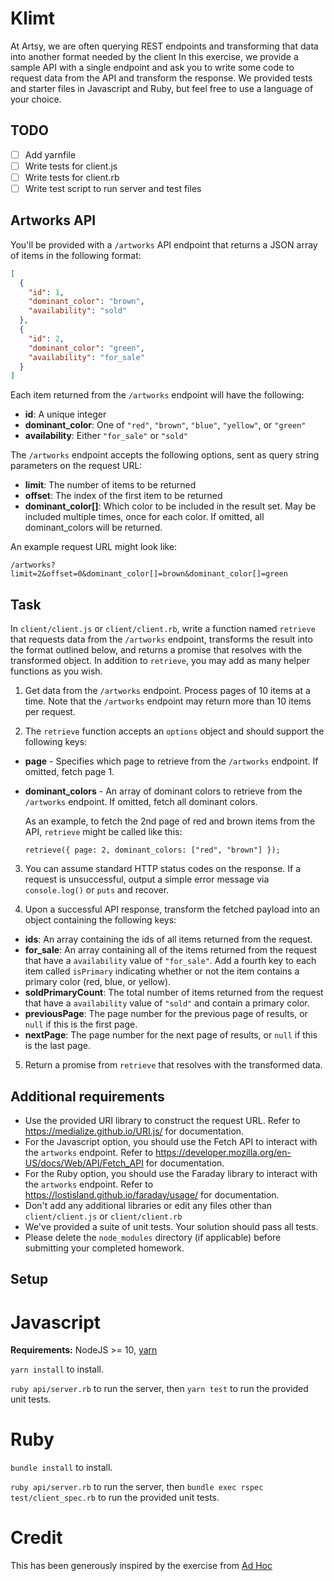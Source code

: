 # Klimt

At Artsy, we are often querying REST endpoints and transforming that data into another format needed by the client
In this exercise, we provide a sample API with a single endpoint and ask you to write some code to request data from
the API and transform the response. We provided tests and starter files in Javascript and Ruby, but feel free to use a language of your choice.

## TODO
- [ ] Add yarnfile
- [ ] Write tests for client.js
- [ ] Write tests for client.rb
- [ ] Write test script to run server and test files

## Artworks API

You'll be provided with a `/artworks` API endpoint that returns a JSON array of items in the following format:

```json
[
  {
    "id": 1,
    "dominant_color": "brown",
    "availability": "sold"
  },
  {
    "id": 2,
    "dominant_color": "green",
    "availability": "for_sale"
  }
]
```

Each item returned from the `/artworks` endpoint will have the following:

- **id**: A unique integer
- **dominant_color**: One of `"red"`, `"brown"`, `"blue"`, `"yellow"`, or `"green"`
- **availability**: Either `"for_sale"` or `"sold"`

The `/artworks` endpoint accepts the following options, sent as query string parameters on the request URL:

- **limit**: The number of items to be returned
- **offset**: The index of the first item to be returned
- **dominant_color[]**: Which color to be included in the result set. May be included multiple times, once for each color. If omitted, all dominant_colors will be returned.

An example request URL might look like:

```
/artworks?limit=2&offset=0&dominant_color[]=brown&dominant_color[]=green
```

## Task

In `client/client.js` or `client/client.rb`, write a function named `retrieve` that requests data from the `/artworks` endpoint, transforms the result into the format outlined below, and returns a promise that resolves with the transformed object. In addition to `retrieve`, you may add as many helper functions as you wish.

1. Get data from the `/artworks` endpoint. Process pages of 10 items at a time. Note that the `/artworks` endpoint may return more than 10 items per request.

2. The `retrieve` function accepts an `options` object and should support the following keys:

- **page** - Specifies which page to retrieve from the `/artworks` endpoint. If omitted, fetch page 1.
- **dominant_colors** - An array of dominant colors to retrieve from the `/artworks` endpoint. If omitted, fetch all dominant colors.

  As an example, to fetch the 2nd page of red and brown items from the API, `retrieve` might be called like this:

  ```
  retrieve({ page: 2, dominant_colors: ["red", "brown"] });
  ```

3. You can assume standard HTTP status codes on the response. If a request is unsuccessful, output a simple error message via `console.log()` or `puts` and recover.

4. Upon a successful API response, transform the fetched payload into an object containing the following keys:

- **ids**: An array containing the ids of all items returned from the request.
- **for_sale**: An array containing all of the items returned from the request that have a `availability` value of `"for_sale"`. Add a fourth key to each item called `isPrimary` indicating whether or not the item contains a primary color (red, blue, or yellow).
- **soldPrimaryCount**: The total number of items returned from the request that have a `availability` value of `"sold"` and contain a primary color.
- **previousPage**: The page number for the previous page of results, or `null` if this is the first page.
- **nextPage**: The page number for the next page of results, or `null` if this is the last page.

5. Return a promise from `retrieve` that resolves with the transformed data.

## Additional requirements

- Use the provided URI library to construct the request URL. Refer to https://medialize.github.io/URI.js/ for documentation.
- For the Javascript option, you should use the Fetch API to interact with the `artworks` endpoint. Refer to https://developer.mozilla.org/en-US/docs/Web/API/Fetch_API for documentation.
- For the Ruby option, you should use the Faraday library to interact with the `artworks` endpoint. Refer to https://lostisland.github.io/faraday/usage/ for documentation.
- Don't add any additional libraries or edit any files other than `client/client.js` or `client/client.rb`
- We've provided a suite of unit tests. Your solution should pass all tests.
- Please delete the `node_modules` directory (if applicable) before submitting your completed homework.

## Setup

# Javascript

**Requirements:** NodeJS >= 10, [yarn](https://yarnpkg.com/en/docs/install)

`yarn install` to install.

`ruby api/server.rb` to run the server, then `yarn test` to run the provided unit tests.

# Ruby

`bundle install` to install.

`ruby api/server.rb` to run the server, then `bundle exec rspec test/client_spec.rb` to run the provided unit tests.

# Credit

This has been generously inspired by the exercise from [Ad Hoc](https://www.adhoc.team)
